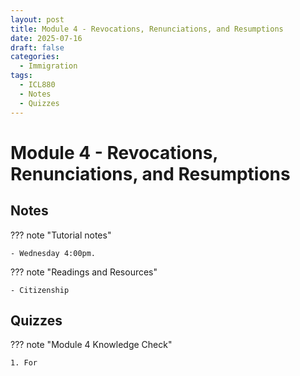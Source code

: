 ```yaml
---
layout: post
title: Module 4 - Revocations, Renunciations, and Resumptions
date: 2025-07-16
draft: false
categories:
  - Immigration
tags:
  - ICL880
  - Notes
  - Quizzes
---
```


# Module 4 - Revocations, Renunciations, and Resumptions

## Notes

??? note "Tutorial notes"

    - Wednesday 4:00pm.

??? note "Readings and Resources"

    - Citizenship 

## Quizzes

??? note "Module 4 Knowledge Check"

    1. For 